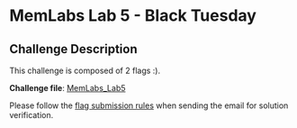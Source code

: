# **MemLabs Lab 5 - Black Tuesday**

## **Challenge Description**

This challenge is composed of 2 flags :).

**Challenge file**: [MemLabs_Lab5](./MemLabs-Lab5.7z)

Please follow the [flag submission rules]() when sending the email for solution verification.